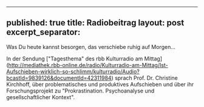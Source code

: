 
---
published: true
title: Radiobeitrag
layout: post
excerpt_separator: <!--more-->
---

Was Du heute kannst besorgen, das verschiebe ruhig auf Morgen...

In der Sendung ["Tagesthema" des rbb Kulturradio am Mittag] (http://mediathek.rbb-online.de/radio/Kulturradio-am-Mittag/Ist-Aufschieben-wirklich-so-schlimm/kulturradio/Audio?bcastId=9839126&documentId=42311984) sprach Prof. Dr. Christine Kirchhoff, über problematisches und produktives Aufschieben und über ihr Forschungsprojekt zu "Prokrastination. Psychoanalyse und gesellschaftlicher Kontext".
